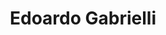 ---
# Display name
title: Edoardo Gabrielli

# Username (this should match the folder name)
authors:
- edoardo-gabrielli

# Is this the primary user of the site?
superuser: false

# Role/position
role: Graduated Student in Computer Science

# Organizations/Affiliations
organizations:
- name: Sapienza University of Rome
  url: "https://www.di.uniroma1.it/en"

# Short bio (displayed in user profile at end of posts)
#bio:

# interests:
# - travelling
# - swimming & skiing (actually, _any_ sport!)
# - riding motorbike

education:
  courses: 
  - course: MSc in Computer Science
    institution: Sapienza University of Rome, Italy
    year: 2023

# Social/Academic Networking
# For available icons, see: https://sourcethemes.com/academic/docs/widgets/#icons
#   For an email link, use "fas" icon pack, "envelope" icon, and a link in the
#   form "mailto:your-email@example.com" or "#contact" for contact widget.
social:
- icon: envelope
  icon_pack: fas
  link: 'mailto:edo.gab33@gmail.com'  # For a direct email link, use "mailto:your-email@example.com".
# - icon: twitter
#   icon_pack: fab
#   link: https://twitter.com/gtolomei
# - icon: linkedin
#   icon_pack: fab
#   link: https://linkedin.com/in/gabrieletolomei
# - icon: google-scholar
#   icon_pack: ai
#   link: https://scholar.google.com/citations?user=Y2R2DXEAAAAJ&hl=en
# - icon: orcid
#   icon_pack: ai
#   link: https://orcid.org/0000-0001-7471-6659
- icon: github
  icon_pack: fab
  link: https://github.com/edogab33
# # Link to a PDF of your resume/CV from the About widget.
# # To enable, copy your resume/CV to `static/media/cv.pdf` and uncomment the lines below.  
# - icon: cv
#   icon_pack: ai
#   link: media/cv.pdf

# Enter email to display Gravatar (if Gravatar enabled in Config)
#email: "edo.gab33@gmail.com"
  
# Organizational groups that you belong to (for People widget)
#   Set this to `[]` or comment out if you are not using People widget.  
user_groups:
- Grad Students
---